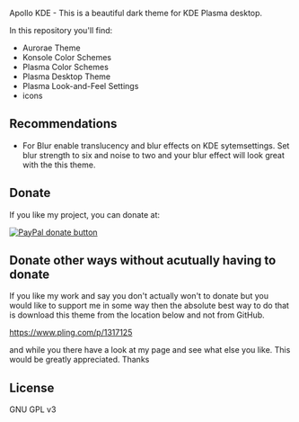 Apollo KDE - This is a beautiful dark theme for KDE Plasma desktop.

In this repository you'll find:

- Aurorae Theme
- Konsole Color Schemes
- Plasma Color Schemes
- Plasma Desktop Theme
- Plasma Look-and-Feel Settings
- icons

## Recommendations

- For Blur enable translucency and blur effects on KDE sytemsettings. Set blur strength to six and noise to two and your blur effect will look great with the this theme.

## Donate

If you like my project, you can donate at:

<span class="paypal"><a href="https://www.paypal.me/freefreeno" title="Donate to this project using Paypal"><img src="https://www.paypalobjects.com/webstatic/mktg/Logo/pp-logo-100px.png" alt="PayPal donate button" /></a></span>

## Donate other ways without acutually having to donate

If you like my work and say you don't actually won't to donate but you would like to support me in some way then the absolute best way to do that is download this theme from the location below and not from GitHub.

https://www.pling.com/p/1317125

and while you there have a look at my page and see what else you like. This would be greatly appreciated. Thanks

## License

GNU GPL v3
